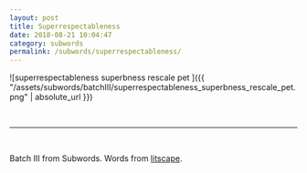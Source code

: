 ```yaml
---
layout: post
title: Superrespectableness 
date: 2018-08-21 10:04:47
category: subwords
permalink: /subwords/superrespectableness/ 
---
```


![superrespectableness superbness rescale pet ]({{ "/assets/subwords/batchIII/superrespectableness_superbness_rescale_pet.png" | absolute_url }})


&nbsp;

---

&nbsp;

Batch III from Subwords. Words from [litscape](https://www.litscape.com/).
